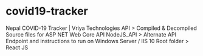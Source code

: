 # covid19-tracker
Nepal COVID-19 Tracker | Vriya Technologies
API > Compiled & Decompiled Source files for ASP NET Web Core API
NodeJS_API > Alternate API Endpoint and instructions to run on Windows Server / IIS 10
Root folder > React JS
